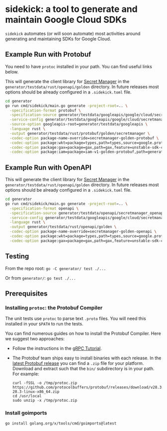# sidekick: a tool to generate and maintain Google Cloud SDKs

`sidekick` automates (or will soon automate) most activities around generating
and maintaining SDKs for Google Cloud.

## Example Run with Protobuf

You need to have `protoc` installed in your path. You can find useful links
below.

This will generate the client library for [Secret Manager] in the
`generator/testdata/rust/openapi/golden` directory. In future releases most
options should be already configured in a `.sidekick.toml` file.

```bash
cd generator
go run cmd/sidekick/main.go generate -project-root=.. \
  -specification-format protobuf \
  -specification-source generator/testdata/googleapis/google/cloud/secretmanager/v1 \
  -service-config generator/testdata/googleapis/google/cloud/secretmanager/v1/secretmanager_v1.yaml \
  -source-option googleapis-root=generator/testdata/googleapis \
  -language rust \
  -output generator/testdata/rust/protobuf/golden/secretmanager \
  -codec-option package-name-override=secretmanager-golden-protobuf \
  -codec-option package:wkt=package=types,path=types,source=google.protobuf \
  -codec-option package:gax=package=gax,path=gax,feature=unstable-sdk-client \
  -codec-option package:iam=package=iam-v1-golden-protobuf,path=generator/testdata/rust/protobuf/golden/iam/v1,source=google.iam.v1
```

## Example Run with OpenAPI

This will generate the client library for [Secret Manager] in the
`generator/testdata/rust/openapi/golden` directory. In future releases most
options should be already configured in a `.sidekick.toml` file.

```bash
cd generator
go run cmd/sidekick/main.go generate -project-root=.. \
  -specification-format openapi \
  -specification-source generator/testdata/openapi/secretmanager_openapi_v1.json \
  -service-config generator/testdata/googleapis/google/cloud/secretmanager/v1/secretmanager_v1.yaml \
  -language rust \
  -output generator/testdata/rust/openapi/golden \
  -codec-option package-name-override=secretmanager-golden-openapi \
  -codec-option package:wkt=package=types,path=types,source=google.protobuf \
  -codec-option package:gax=package=gax,path=gax,feature=unstable-sdk-client
```

## Testing

From the repo root: `go -C generator/ test ./...`

Or from `generator/`: `go test ./...`

## Prerequisites

### Installing `protoc`: the Protobuf Compiler

The unit tests use `protoc` to parse text `.proto` files. You will need this
installed in your `$PATH` to run the tests.

You can find numerous guides on how to install the Protobuf Compiler. Here
we suggest two approaches:

- Follow the instructions in the [gRPC Tutorial].

- The Protobuf team ships easy to install binaries with each release. In the
  [latest Protobuf release][protobuf-latest] you can find a `.zip` file for
  your platform. Download and extract such that the `bin/` subdirectory is in
  your path. For example:

  ```shell
  curl -fSSL -o /tmp/protoc.zip https://github.com/protocolbuffers/protobuf/releases/download/v28.3/protoc-28.3-linux-x86_64.zip
  cd /usr/local
  sudo unzip -x /tmp/protoc.zip
  ```

### Install goimports

```shell
go install golang.org/x/tools/cmd/goimports@latest
```

[grpc tutorial]: https://grpc.io/docs/protoc-installation/
[protobuf-latest]: https://github.com/protocolbuffers/protobuf/releases/latest
[secret manager]: https://cloud.google.com/secret-manager/
